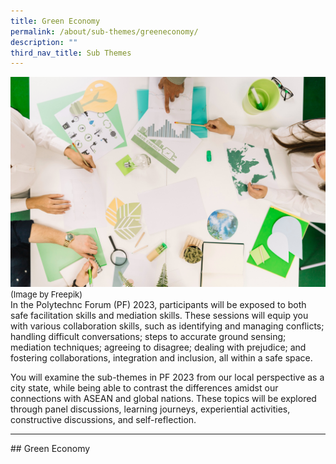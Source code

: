 ```yaml
---
title: Green Economy
permalink: /about/sub-themes/greeneconomy/
description: ""
third_nav_title: Sub Themes
---
```

![](/images/PF%202023/About%20PF%202023/sub-themes.jpg)
<font size="-1">(Image by Freepik)</font>
<br>
In the Polytechnc Forum (PF) 2023, participants will be exposed to both safe facilitation skills and mediation skills. These sessions will equip you with various collaboration skills, such as identifying and managing conflicts; handling difficult conversations; steps to accurate ground sensing; mediation techniques; agreeing to disagree; dealing with prejudice; and fostering collaborations, integration and inclusion, all within a safe space.

You will examine the sub-themes in PF 2023 from our local perspective as a city state, while being able to contrast the differences amidst our connections with ASEAN and global nations. These topics will be explored through panel discussions, learning journeys, experiential activities, constructive discussions, and self-reflection.
<hr>
## Green Economy